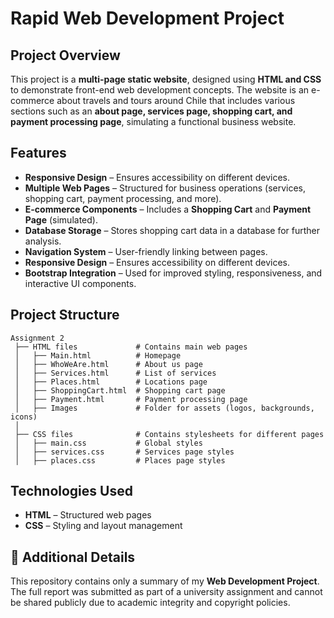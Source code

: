 # Rapid Web Development Project

## Project Overview
This project is a **multi-page static website**, designed using **HTML and CSS** to demonstrate front-end web development concepts. The website is an e-commerce about travels and tours around Chile that includes various sections such as an **about page, services page, shopping cart, and payment processing page**, simulating a functional business website.

## Features
- **Responsive Design** – Ensures accessibility on different devices.
- **Multiple Web Pages** – Structured for business operations (services, shopping cart, payment processing, and more).
- **E-commerce Components** – Includes a **Shopping Cart** and **Payment Page** (simulated).
- **Database Storage** – Stores shopping cart data in a database for further analysis.
- **Navigation System** – User-friendly linking between pages.
- **Responsive Design** – Ensures accessibility on different devices.
- **Bootstrap Integration** – Used for improved styling, responsiveness, and interactive UI components.

## Project Structure
```
Assignment 2
 ├── HTML files             # Contains main web pages
 │   ├── Main.html          # Homepage
 │   ├── WhoWeAre.html      # About us page
 │   ├── Services.html      # List of services
 │   ├── Places.html        # Locations page
 │   ├── ShoppingCart.html  # Shopping cart page
 │   ├── Payment.html       # Payment processing page
 │   ├── Images             # Folder for assets (logos, backgrounds, icons)
 │
 ├── CSS files              # Contains stylesheets for different pages
 │   ├── main.css           # Global styles
 │   ├── services.css       # Services page styles
 │   ├── places.css         # Places page styles
```

## Technologies Used
- **HTML** – Structured web pages
- **CSS** – Styling and layout management


## 📄 Additional Details
This repository contains only a summary of my **Web Development Project**. The full report was submitted as part of a university assignment and cannot be shared publicly due to academic integrity and copyright policies.



